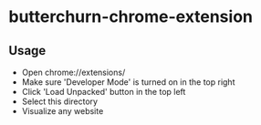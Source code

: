# butterchurn-chrome-extension
## Usage
- Open chrome://extensions/
- Make sure 'Developer Mode' is turned on in the top right
- Click 'Load Unpacked' button in the top left
- Select this directory
- Visualize any website
